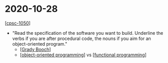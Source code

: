 # 2020-10-28

[[cpsc-1050]]

- "Read the specification of the software you want to build. Underline the verbs if you are after procedural code, the nouns if you aim for an object-oriented program."
  - [[Grady Booch]]
  - [[object-oriented programming]] vs [[functional programming]]

[//begin]: # "Autogenerated link references for markdown compatibility"
[cpsc-1050]: cpsc-1050 "CPSC 1050 - Introduction to Computer Science"
[Grady Booch]: grady-booch "Grady Booch"
[object-oriented programming]: object-oriented-programming "Object Oriented Programming"
[functional programming]: functional-programming "Functional Programming"
[//end]: # "Autogenerated link references"